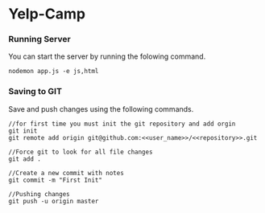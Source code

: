 # Yelp-Camp

### Running Server

You can start the server by running the folowing command.

    nodemon app.js -e js,html
    
### Saving to GIT

Save and push changes using the following commands.

    //for first time you must init the git repository and add orgin
    git init
    git remote add origin git@github.com:<<user_name>>/<<repository>>.git
    
    //Force git to look for all file changes
    git add .
    
    //Create a new commit with notes
    git commit -m "First Init"
    
    //Pushing changes
    git push -u origin master
    